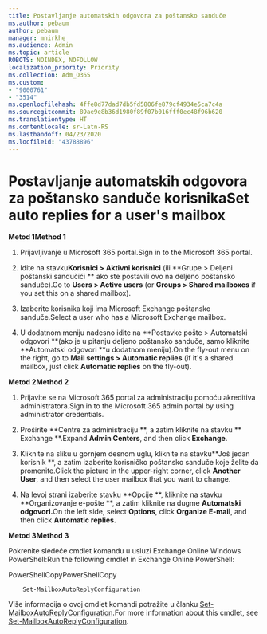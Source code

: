 ```yaml
---
title: Postavljanje automatskih odgovora za poštansko sanduče
ms.author: pebaum
author: pebaum
manager: mnirkhe
ms.audience: Admin
ms.topic: article
ROBOTS: NOINDEX, NOFOLLOW
localization_priority: Priority
ms.collection: Adm_O365
ms.custom:
- "9000761"
- "3514"
ms.openlocfilehash: 4ffe8d77dad7db5fd5806fe879cf4934e5ca7c4a
ms.sourcegitcommit: 89ae9e8b36d1980f89f07b016fff0ec48f96b620
ms.translationtype: HT
ms.contentlocale: sr-Latn-RS
ms.lasthandoff: 04/23/2020
ms.locfileid: "43788896"
---
```

# <a name="set-auto-replies-for-a-users-mailbox"></a><span data-ttu-id="c006e-102">Postavljanje automatskih odgovora za poštansko sanduče korisnika</span><span class="sxs-lookup"><span data-stu-id="c006e-102">Set auto replies for a user's mailbox</span></span>

<span data-ttu-id="c006e-103">**Metod 1**</span><span class="sxs-lookup"><span data-stu-id="c006e-103">**Method 1**</span></span>

1. <span data-ttu-id="c006e-104">Prijavljivanje u Microsoft 365 portal.</span><span class="sxs-lookup"><span data-stu-id="c006e-104">Sign in to the Microsoft 365 portal.</span></span>

2. <span data-ttu-id="c006e-105">Idite na stavku**Korisnici > Aktivni korisnici** (ili \*\*Grupe > Deljeni poštanski sandučići \*\* ako ste postavili ovo na deljeno poštansko sanduče).</span><span class="sxs-lookup"><span data-stu-id="c006e-105">Go to **Users > Active users** (or **Groups > Shared mailboxes** if you set this on a shared mailbox).</span></span>

3. <span data-ttu-id="c006e-106">Izaberite korisnika koji ima Microsoft Exchange poštansko sanduče.</span><span class="sxs-lookup"><span data-stu-id="c006e-106">Select a user who has a Microsoft Exchange mailbox.</span></span>

4. <span data-ttu-id="c006e-107">U dodatnom meniju nadesno idite na \*\*Postavke pošte > Automatski odgovori \*\*(ako je u pitanju deljeno poštansko sanduče, samo kliknite \*\*Automatski odgovori \*\*u dodatnom meniju).</span><span class="sxs-lookup"><span data-stu-id="c006e-107">On the fly-out menu on the right, go to **Mail settings > Automatic replies** (if it's a shared mailbox, just click **Automatic replies** on the fly-out).</span></span>

<span data-ttu-id="c006e-108">**Metod 2**</span><span class="sxs-lookup"><span data-stu-id="c006e-108">**Method 2**</span></span>

1. <span data-ttu-id="c006e-109">Prijavite se na Microsoft 365 portal za administraciju pomoću akreditiva administratora.</span><span class="sxs-lookup"><span data-stu-id="c006e-109">Sign in to the Microsoft 365 admin portal by using administrator credentials.</span></span>

2. <span data-ttu-id="c006e-110">Proširite \*\*Centre za administraciju \*\*, a zatim kliknite na stavku \*\* Exchange \*\*.</span><span class="sxs-lookup"><span data-stu-id="c006e-110">Expand **Admin Centers**, and then click **Exchange**.</span></span>

3. <span data-ttu-id="c006e-111">Kliknite na sliku u gornjem desnom uglu, kliknite na stavku\*\*Još jedan korisnik \*\*, a zatim izaberite korisničko poštansko sanduče koje želite da promenite.</span><span class="sxs-lookup"><span data-stu-id="c006e-111">Click the picture in the upper-right corner, click **Another User**, and then select the user mailbox that you want to change.</span></span>

4. <span data-ttu-id="c006e-112">Na levoj strani izaberite stavku \*\*Opcije \*\*, kliknite na stavku \*\*Organizovanje e-pošte \*\*, a zatim kliknite na dugme **Automatski odgovori.**</span><span class="sxs-lookup"><span data-stu-id="c006e-112">On the left side, select **Options**, click **Organize E-mail**, and then click **Automatic replies.**</span></span>

<span data-ttu-id="c006e-113">**Metod 3**</span><span class="sxs-lookup"><span data-stu-id="c006e-113">**Method 3**</span></span>

<span data-ttu-id="c006e-114">Pokrenite sledeće cmdlet komandu u usluzi Exchange Online Windows PowerShell:</span><span class="sxs-lookup"><span data-stu-id="c006e-114">Run the following cmdlet in Exchange Online PowerShell:</span></span>

<span data-ttu-id="c006e-115">PowerShellCopy</span><span class="sxs-lookup"><span data-stu-id="c006e-115">PowerShellCopy</span></span>

```
    Set-MailboxAutoReplyConfiguration
```

<span data-ttu-id="c006e-116">Više informacija o ovoj cmdlet komandi potražite u članku [Set-MailboxAutoReplyConfiguration](https://docs.microsoft.com/powershell/module/exchange/mailboxes/set-mailboxautoreplyconfiguration).</span><span class="sxs-lookup"><span data-stu-id="c006e-116">For more information about this cmdlet, see [Set-MailboxAutoReplyConfiguration](https://docs.microsoft.com/powershell/module/exchange/mailboxes/set-mailboxautoreplyconfiguration).</span></span>

